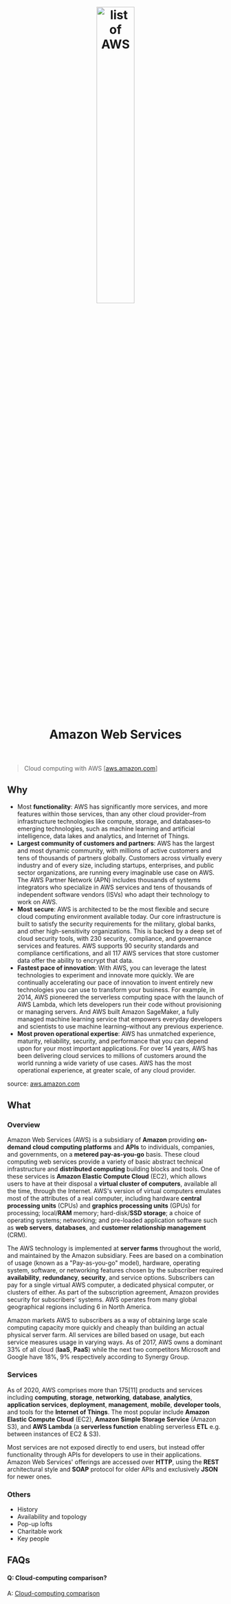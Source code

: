 <h1 align="center">
<br>
	<a href="https://aws.amazon.com/products">
  <img src="https://i.imgur.com/g3fBSiS.png" alt="list of AWS" width=42%">
  </a>
  <br><br>
Amazon Web Services 
  <br><br>
</h1>


> Cloud computing with AWS [[aws.amazon.com](https://aws.amazon.com/what-is-aws/)]

## Why 

* Most **functionality**: AWS has significantly more services, and more features within those services, than any other cloud provider–from infrastructure technologies like compute, storage, and databases–to emerging technologies, such as machine learning and artificial intelligence, data lakes and analytics, and Internet of Things. 
* **Largest community of customers and partners**: AWS has the largest and most dynamic community, with millions of active customers and tens of thousands of partners globally. Customers across virtually every industry and of every size, including startups, enterprises, and public sector organizations, are running every imaginable use case on AWS. The AWS Partner Network (APN) includes thousands of systems integrators who specialize in AWS services and tens of thousands of independent software vendors (ISVs) who adapt their technology to work on AWS. 
* **Most secure**: AWS is architected to be the most flexible and secure cloud computing environment available today. Our core infrastructure is built to satisfy the security requirements for the military, global banks, and other high-sensitivity organizations. This is backed by a deep set of cloud security tools, with 230 security, compliance, and governance services and features. AWS supports 90 security standards and compliance certifications, and all 117 AWS services that store customer data offer the ability to encrypt that data.
* **Fastest pace of innovation**: With AWS, you can leverage the latest technologies to experiment and innovate more quickly. We are continually accelerating our pace of innovation to invent entirely new technologies you can use to transform your business. For example, in 2014, AWS pioneered the serverless computing space with the launch of AWS Lambda, which lets developers run their code without provisioning or managing servers. And AWS built Amazon SageMaker, a fully managed machine learning service that empowers everyday developers and scientists to use machine learning–without any previous experience.
* **Most proven operational expertise**: AWS has unmatched experience, maturity, reliability, security, and performance that you can depend upon for your most important applications. For over 14 years, AWS has been delivering cloud services to millions of customers around the world running a wide variety of use cases. AWS has the most operational experience, at greater scale, of any cloud provider.

source: [aws.amazon.com](https://aws.amazon.com/what-is-aws/)

## What 

### Overview

Amazon Web Services (AWS) is a subsidiary of **Amazon** providing **on-demand cloud computing platforms** and **APIs** to individuals, companies, and governments, on a **metered pay-as-you-go** basis. These cloud computing web services provide a variety of basic abstract technical infrastructure and **distributed computing** building blocks and tools. One of these services is **Amazon Elastic Compute Cloud** (EC2), which allows users to have at their disposal a **virtual cluster of computers**, available all the time, through the Internet. AWS's version of virtual computers emulates most of the attributes of a real computer, including hardware **central processing units** (CPUs) and **graphics processing units** (GPUs) for processing; local/**RAM** memory; hard-disk/**SSD storage**; a choice of operating systems; networking; and pre-loaded application software such as **web servers**, **databases**, and **customer relationship management** (CRM).

The AWS technology is implemented at **server farms** throughout the world, and maintained by the Amazon subsidiary. Fees are based on a combination of usage (known as a "Pay-as-you-go" model), hardware, operating system, software, or networking features chosen by the subscriber required **availability**, **redundancy**, **security**, and service options. Subscribers can pay for a single virtual AWS computer, a dedicated physical computer, or clusters of either. As part of the subscription agreement, Amazon provides security for subscribers' systems. AWS operates from many global geographical regions including 6 in North America.

Amazon markets AWS to subscribers as a way of obtaining large scale computing capacity more quickly and cheaply than building an actual physical server farm. All services are billed based on usage, but each service measures usage in varying ways. As of 2017, AWS owns a dominant 33% of all cloud (**IaaS**, **PaaS**) while the next two competitors Microsoft and Google have 18%, 9% respectively according to Synergy Group.

### Services

As of 2020, AWS comprises more than 175[11] products and services including **computing**, **storage**, **networking**, **database**, **analytics**, **application services**, **deployment**, **management**, **mobile**, **developer tools**, and tools for the **Internet of Things**. The most popular include **Amazon Elastic Compute Cloud** (EC2), **Amazon Simple Storage Service** (Amazon S3), and **AWS Lambda** (a **serverless function** enabling serverless **ETL** e.g. between instances of EC2 & S3).

Most services are not exposed directly to end users, but instead offer functionality through APIs for developers to use in their applications. Amazon Web Services' offerings are accessed over **HTTP**, using the **REST** architectural style and **SOAP** protocol for older APIs and exclusively **JSON** for newer ones.


### Others

* History
* Availability and topology
* Pop-up lofts
* Charitable work
* Key people


## FAQs

#### Q: Cloud-computing comparison?

A: [Cloud-computing comparison ](https://www.wikiwand.com/en/Cloud-computing_comparison)
